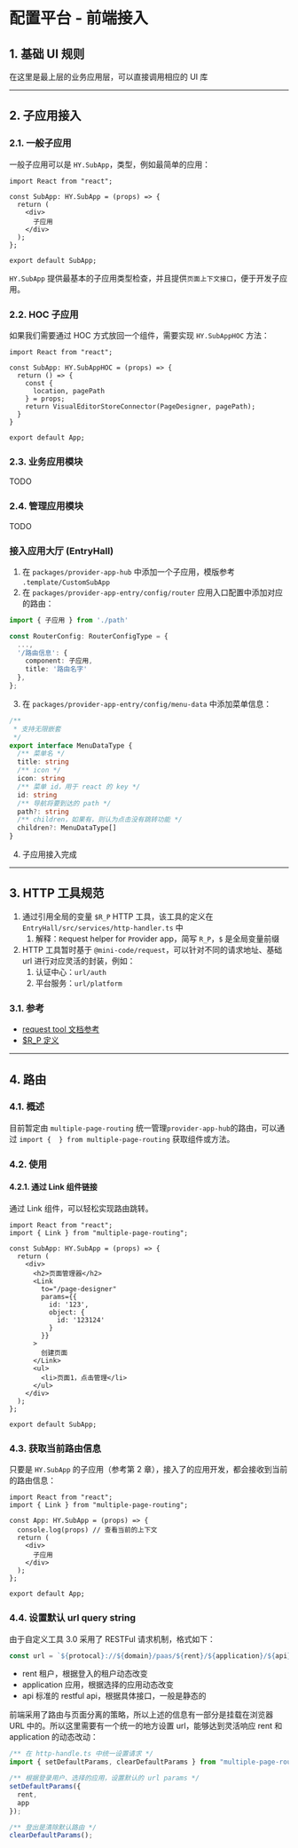 # 配置平台 - 前端接入

## 1. 基础 UI 规则

在这里是最上层的业务应用层，可以直接调用相应的 UI 库

---

## 2. 子应用接入

### 2.1. 一般子应用

一般子应用可以是 `HY.SubApp`，类型，例如最简单的应用：

```tsx
import React from "react";

const SubApp: HY.SubApp = (props) => {
  return (
    <div>
      子应用
    </div>
  );
};

export default SubApp;
```

`HY.SubApp` 提供最基本的子应用类型检查，并且提供`页面上下文接口`，便于开发子应用。

### 2.2. HOC 子应用

如果我们需要通过 HOC 方式放回一个组件，需要实现 `HY.SubAppHOC` 方法：

```tsx
import React from "react";

const SubApp: HY.SubAppHOC = (props) => {
  return () => {
    const {
      location, pagePath
    } = props;
    return VisualEditorStoreConnector(PageDesigner, pagePath);
  }
}

export default App;
```

### 2.3. 业务应用模块

TODO

### 2.4. 管理应用模块

TODO

### 接入应用大厅 (EntryHall)

1. 在 `packages/provider-app-hub` 中添加一个子应用，模版参考 `.template/CustomSubApp`
2. 在 `packages/provider-app-entry/config/router` 应用入口配置中添加对应的路由：

```ts
import { 子应用 } from './path'

const RouterConfig: RouterConfigType = {
  ...,
  '/路由信息': {
    component: 子应用,
    title: '路由名字'
  },
};
```

3. 在 `packages/provider-app-entry/config/menu-data` 中添加菜单信息：

```ts
/**
 * 支持无限嵌套
 */
export interface MenuDataType {
  /** 菜单名 */
  title: string
  /** icon */
  icon: string
  /** 菜单 id，用于 react 的 key */
  id: string
  /** 导航将要到达的 path */
  path?: string
  /** children，如果有，则认为点击没有跳转功能 */
  children?: MenuDataType[]
}
```

4. 子应用接入完成

---

## 3. HTTP 工具规范

1. 通过引用全局的变量 `$R_P` HTTP 工具，该工具的定义在 `EntryHall/src/services/http-handler.ts` 中
   1. 解释：`R`equest helper for `P`rovider app，简写 `R_P`，`$` 是全局变量前缀
2. HTTP 工具暂时基于 `@mini-code/request`，可以针对不同的请求地址、基础 url 进行对应灵活的封装，例如：
   1. 认证中心：`url/auth`
   2. 平台服务：`url/platform`

### 3.1. 参考

- [request tool 文档参考](https://github.com/minimal-studio/request)
- [$R_P 定义](EntryHall/src/services/http-handler.ts)

---

## 4. 路由

### 4.1. 概述

目前暂定由 `multiple-page-routing` 统一管理`provider-app-hub`的路由，可以通过 `import {  } from multiple-page-routing` 获取组件或方法。

### 4.2. 使用

#### 4.2.1. 通过 Link 组件链接

通过 Link 组件，可以轻松实现路由跳转。

```tsx
import React from "react";
import { Link } from "multiple-page-routing";

const SubApp: HY.SubApp = (props) => {
  return (
    <div>
      <h2>页面管理器</h2>
      <Link
        to="/page-designer"
        params={{
          id: '123',
          object: {
            id: '123124'
          }
        }}
      >
        创建页面
      </Link>
      <ul>
        <li>页面1，点击管理</li>
      </ul>
    </div>
  );
};

export default SubApp;
```

### 4.3. 获取当前路由信息

只要是 `HY.SubApp` 的子应用（参考第 2 章），接入了的应用开发，都会接收到当前的路由信息：

```tsx
import React from "react";
import { Link } from "multiple-page-routing";

const App: HY.SubApp = (props) => {
  console.log(props) // 查看当前的上下文
  return (
    <div>
      子应用
    </div>
  );
};

export default App;
```

### 4.4. 设置默认 url query string

由于自定义工具 3.0 采用了 RESTFul 请求机制，格式如下：

```ts
const url = `${protocal}://${domain}/paas/${rent}/${application}/${api}`
```

- rent 租户，根据登入的租户动态改变
- application 应用，根据选择的应用动态改变
- api 标准的 restful api，根据具体接口，一般是静态的

前端采用了路由与页面分离的策略，所以上述的信息有一部分是挂载在浏览器 URL
中的。所以这里需要有一个统一的地方设置 url，能够达到灵活响应 rent 和 application 的动态改动：

```ts
/** 在 http-handle.ts 中统一设置请求 */
import { setDefaultParams, clearDefaultParams } from "multiple-page-routing";

/** 根据登录用户、选择的应用，设置默认的 url params */
setDefaultParams({
  rent,
  app
});

/** 登出是清除默认路由 */
clearDefaultParams();
```
